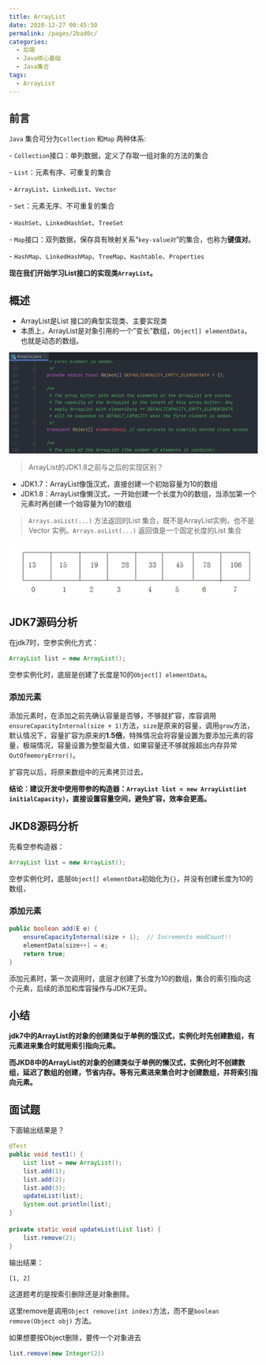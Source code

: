 ```yaml
---
title: ArrayList
date: 2020-12-27 00:45:50
permalink: /pages/2bad0c/
categories:
  - 后端
  - Java核心基础
  - Java集合
tags:
  - ArrayList
---
```

## 前言

`Java` 集合可分为`Collection` 和`Map` 两种体系:



\- `Collection`接口：单列数据，定义了存取一组对象的方法的集合

 \- `List`：元素有序、可重复的集合

  \- `ArrayList`、`LinkedList`、`Vector`

 \- `Set`：元素无序、不可重复的集合

  \- `HashSet`、`LinkedHashSet`、`TreeSet`

\- `Map`接口：双列数据，保存具有映射关系“`key-value对`”的集合，也称为**键值对**。

 \- `HashMap`、`LinkedHashMap`、`TreeMap`、`Hashtable`、`Properties` 



**现在我们开始学习List接口的实现类`ArrayList`。**



## 概述

- ArrayList是List 接口的典型实现类、主要实现类
- 本质上，ArrayList是对象引用的一个”变长”数组，`Object[] elementData`，也就是动态的数组。

![image-20201224234807501](https://raw.githubusercontent.com/SaulJWu/images/main/20201224234807.png)

> ArrayList的JDK1.8之前与之后的实现区别？

- JDK1.7：ArrayList像饿汉式，直接创建一个初始容量为10的数组
- JDK1.8：ArrayList像懒汉式，一开始创建一个长度为0的数组，当添加第一个元素时再创建一个始容量为10的数组



> `Arrays.asList(...)` 方法返回的List 集合，既不是ArrayList实例，也不是Vector 实例。`Arrays.asList(...)`  返回值是一个固定长度的List 集合

![image-20201224234939047](https://raw.githubusercontent.com/SaulJWu/images/main/20201224234939.png)





## JDK7源码分析

在jdk7时，空参实例化方式：

```java
ArrayList list = new ArrayList();
```

空参实例化时，底层是创建了长度是10的`Object[] elementData`。

### 添加元素

添加元素时，在添加之前先确认容量是否够，不够就扩容，库容调用`ensureCapacityInternal(size + 1)`方法，`size`是原来的容量，调用`grow`方法，默认情况下，容量扩容为原来的**1.5倍**，特殊情况会将容量设置为要添加元素的容量，极端情况，容量设置为整型最大值，如果容量还不够就报超出内存异常`OutOfmemoryError()`。

扩容完以后，将原来数组中的元素拷贝过去。

**结论：建议开发中使用带参的构造器：`ArrayList list = new ArrayList(int initialCapacity)`，直接设置容量空间，避免扩容，效率会更高。**



## JKD8源码分析

先看空参构造器：

```java
ArrayList list = new ArrayList();
```

空参实例化时，底层`Object[] elementData`初始化为`{}`，并没有创建长度为10的数组，

### 添加元素

```java
public boolean add(E e) {
    ensureCapacityInternal(size + 1);  // Increments modCount!!
    elementData[size++] = e;
    return true;
}
```

添加元素时，第一次调用时，底层才创建了长度为10的数组，集合的索引指向这个元素，后续的添加和库容操作与JDK7无异。



## 小结

**jdk7中的ArrayList的对象的创建类似于单例的饿汉式，实例化时先创建数组，有元素进来集合时就用索引指向元素。**

**而JKD8中的ArrayList的对象的创建类似于单例的懒汉式，实例化时不创建数组，延迟了数组的创建，节省内存。等有元素进来集合时才创建数组，并将索引指向元素。**





## 面试题

下面输出结果是？

```java
@Test
public void test1() {
    List list = new ArrayList();
    list.add(1);
    list.add(2);
    list.add(3);
    updateList(list);
    System.out.println(list);
}

private static void updateList(List list) {
    list.remove(2);
}
```

输出结果：

```
[1, 2]
```

这道题考的是按索引删除还是对象删除。

这里remove是调用`Object remove(int index)`方法，而不是`boolean remove(Object obj)` 方法。

如果想要按Object删除，要传一个对象进去

```java
list.remove(new Integer(2))
```
